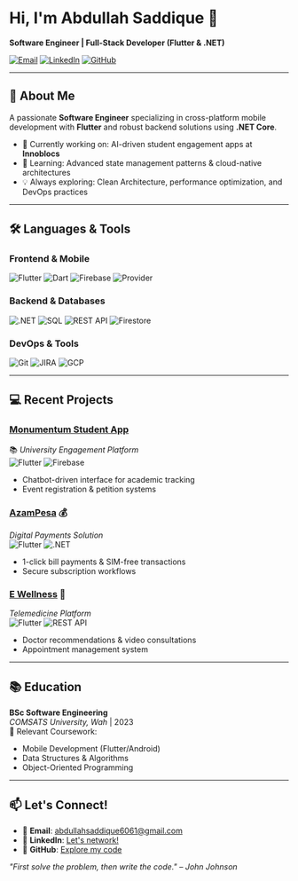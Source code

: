 # Hi, I'm Abdullah Saddique 👋  
**Software Engineer | Full-Stack Developer (Flutter & .NET)**  

[![Email](https://img.shields.io/badge/Email-abdullahsaddique6061%40gmail.com-red?style=flat&logo=gmail)](mailto:abdullahsaddique6061@gmail.com)
[![LinkedIn](https://img.shields.io/badge/LinkedIn-Abdullah_Saddique-blue?style=flat&logo=linkedin)](https://linkedin.com/in/abdullahsaddiqueofficial)
[![GitHub](https://img.shields.io/badge/GitHub-AbdullahSaddique6061-black?style=flat&logo=github)](https://github.com/abdullahsaddique6061)



---

## 🚀 About Me  
A passionate **Software Engineer** specializing in cross-platform mobile development with **Flutter** and robust backend solutions using **.NET Core**.  
- 🔭 Currently working on: AI-driven student engagement apps at **Innoblocs**  
- 🌱 Learning: Advanced state management patterns & cloud-native architectures  
- 💡 Always exploring: Clean Architecture, performance optimization, and DevOps practices  

---

## 🛠️ Languages & Tools  

### **Frontend & Mobile**  
![Flutter](https://img.shields.io/badge/-Flutter-02569B?logo=flutter&logoColor=white)
![Dart](https://img.shields.io/badge/-Dart-0175C2?logo=dart&logoColor=white)
![Firebase](https://img.shields.io/badge/-Firebase-FFCA28?logo=firebase&logoColor=black)
![Provider](https://img.shields.io/badge/-Provider-FF6F61?logo=flutter&logoColor=white)

### **Backend & Databases**  
![.NET](https://img.shields.io/badge/-.NET-512BD4?logo=.net&logoColor=white)
![SQL](https://img.shields.io/badge/-SQL-4479A1?logo=postgresql&logoColor=white)
![REST API](https://img.shields.io/badge/-REST_API-FF6F61?logo=rest&logoColor=white)
![Firestore](https://img.shields.io/badge/-Firestore-FFCA28?logo=firebase&logoColor=black)

### **DevOps & Tools**  
![Git](https://img.shields.io/badge/-Git-F05032?logo=git&logoColor=white)
![JIRA](https://img.shields.io/badge/-JIRA-0052CC?logo=jira&logoColor=white)
![GCP](https://img.shields.io/badge/-GCP-4285F4?logo=google-cloud&logoColor=white)

---

## 💻 Recent Projects  

### [Monumentum Student App](private-repo-link)  
📚 *University Engagement Platform*  
![Flutter](https://img.shields.io/badge/-Flutter-02569B) ![Firebase](https://img.shields.io/badge/-Firebase-FFCA28)  
- Chatbot-driven interface for academic tracking  
- Event registration & petition systems  

### [AzamPesa](App-link) 💰  
*Digital Payments Solution*  
![Flutter](https://img.shields.io/badge/-Flutter-02569B) ![.NET](https://img.shields.io/badge/-.NET-512BD4)  
- 1-click bill payments & SIM-free transactions  
- Secure subscription workflows  

### [E Wellness](Github-link) 🏥  
*Telemedicine Platform*  
![Flutter](https://img.shields.io/badge/-Flutter-02569B) ![REST API](https://img.shields.io/badge/-REST_API-FF6F61)  
- Doctor recommendations & video consultations  
- Appointment management system  

---

## 📚 Education  
**BSc Software Engineering**  
*COMSATS University, Wah* | 2023  
📖 Relevant Coursework:  
- Mobile Development (Flutter/Android)  
- Data Structures & Algorithms  
- Object-Oriented Programming  

---

## 📫 Let's Connect!  
- 💌 **Email**: [abdullahsaddique6061@gmail.com](mailto:abdullahsaddique6061@gmail.com)  
- 💼 **LinkedIn**: [Let's network!](https://linkedin.com/in/abdullahsaddiqueofficial)  
- 🔧 **GitHub**: [Explore my code](https://github.com/abdullahsaddique6061)  

*"First solve the problem, then write the code." – John Johnson*  
